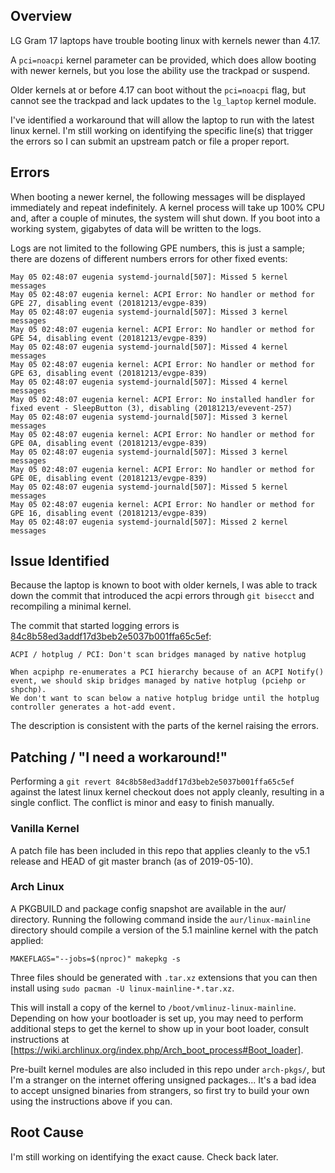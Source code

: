 ## Overview

LG Gram 17 laptops have trouble booting linux with kernels newer than 4.17.

A `pci=noacpi` kernel parameter can be provided, which does allow booting with
newer kernels, but you lose the ability use the trackpad or suspend.

Older kernels at or before 4.17 can boot without the `pci=noacpi` flag, but
cannot see the trackpad and lack updates to the `lg_laptop` kernel module.

I've identified a workaround that will allow the laptop to run with the latest
linux kernel. I'm still working on identifying the specific line(s) that
trigger the errors so I can submit an upstream patch or file a proper report.


## Errors

When booting a newer kernel, the following messages will be displayed immediately
and repeat indefinitely. A kernel process will take up 100% CPU and, after a
couple of minutes, the system will shut down. If you boot into a working system,
gigabytes of data will be written to the logs.

Logs are not limited to the following GPE numbers, this is just a sample; there
are dozens of different numbers errors for other fixed events:
```
May 05 02:48:07 eugenia systemd-journald[507]: Missed 5 kernel messages
May 05 02:48:07 eugenia kernel: ACPI Error: No handler or method for GPE 27, disabling event (20181213/evgpe-839)
May 05 02:48:07 eugenia systemd-journald[507]: Missed 3 kernel messages
May 05 02:48:07 eugenia kernel: ACPI Error: No handler or method for GPE 54, disabling event (20181213/evgpe-839)
May 05 02:48:07 eugenia systemd-journald[507]: Missed 4 kernel messages
May 05 02:48:07 eugenia kernel: ACPI Error: No handler or method for GPE 63, disabling event (20181213/evgpe-839)
May 05 02:48:07 eugenia systemd-journald[507]: Missed 4 kernel messages
May 05 02:48:07 eugenia kernel: ACPI Error: No installed handler for fixed event - SleepButton (3), disabling (20181213/evevent-257)
May 05 02:48:07 eugenia systemd-journald[507]: Missed 3 kernel messages
May 05 02:48:07 eugenia kernel: ACPI Error: No handler or method for GPE 0A, disabling event (20181213/evgpe-839)
May 05 02:48:07 eugenia systemd-journald[507]: Missed 3 kernel messages
May 05 02:48:07 eugenia kernel: ACPI Error: No handler or method for GPE 0E, disabling event (20181213/evgpe-839)
May 05 02:48:07 eugenia systemd-journald[507]: Missed 5 kernel messages
May 05 02:48:07 eugenia kernel: ACPI Error: No handler or method for GPE 16, disabling event (20181213/evgpe-839)
May 05 02:48:07 eugenia systemd-journald[507]: Missed 2 kernel messages
```


## Issue Identified

Because the laptop is known to boot with older kernels, I was able to track
down the commit that introduced the acpi errors through `git bisecct` and
recompiling a minimal kernel.

The commit that started logging errors is [84c8b58ed3addf17d3beb2e5037b001ffa65c5ef](https://github.com/torvalds/linux/commit/84c8b58ed3addf17d3beb2e5037b001ffa65c5ef):

```
ACPI / hotplug / PCI: Don't scan bridges managed by native hotplug

When acpiphp re-enumerates a PCI hierarchy because of an ACPI Notify()
event, we should skip bridges managed by native hotplug (pciehp or shpchp).
We don't want to scan below a native hotplug bridge until the hotplug
controller generates a hot-add event.
```

The description is consistent with the parts of the kernel raising the errors.


## Patching / "I need a workaround!"

Performing a `git revert 84c8b58ed3addf17d3beb2e5037b001ffa65c5ef` against
the latest linux kernel checkout does not apply cleanly, resulting in a
single conflict. The conflict is minor and easy to finish manually.

### Vanilla Kernel

A patch file has been included in this repo that applies cleanly to the
v5.1 release and HEAD of git master branch (as of 2019-05-10).

### Arch Linux

A PKGBUILD and package config snapshot are available in the aur/ directory.
Running the following command inside the `aur/linux-mainline` directory should
compile a version of the 5.1 mainline kernel with the patch applied:

```
MAKEFLAGS="--jobs=$(nproc)" makepkg -s
```

Three files should be generated with `.tar.xz` extensions that you can then
install using `sudo pacman -U linux-mainline-*.tar.xz`.

This will install a copy of the kernel to `/boot/vmlinuz-linux-mainline`.
Depending on how your bootloader is set up, you may need to perform additional
steps to get the kernel to show up in your boot loader, consult instructions at
[https://wiki.archlinux.org/index.php/Arch_boot_process#Boot_loader].

Pre-built kernel modules are also included in this repo under `arch-pkgs/`,
but I'm a stranger on the internet offering unsigned packages... It's a bad
idea to accept unsigned binaries from strangers, so first try to build your
own using the instructions above if you can.


## Root Cause

I'm still working on identifying the exact cause. Check back later.
